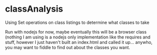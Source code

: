 # classAnalysis
Using Set operations on class listings to determine what classes to take

Run with nodejs for now, maybe eventually this will be a browser class (nothing I am using is a nodejs only implementation like the requires and stuff, however I just haven't built an index.html and called it up... anywho, you may want to fiddle to find out about the classes you want.
